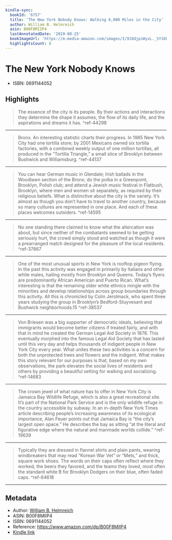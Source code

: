 ```yaml
---
kindle-sync:
  bookId: '6757'
  title: 'The New York Nobody Knows: Walking 6,000 Miles in the City'
  author: William B. Helmreich
  asin: B00F8MIIP4
  lastAnnotatedDate: '2019-08-25'
  bookImageUrl: 'https://m.media-amazon.com/images/I/918djpiWyxL._SY160.jpg'
  highlightsCount: 8
---
```

# The New York Nobody Knows

* ISBN: 0691144052

## Highlights
> The essence of the city is its people. By their actions and interactions they determine the shape it assumes, the flow of its daily life, and the aspirations and dreams it has. ^ref-44298

---
> Bronx. An interesting statistic charts their progress. In 1985 New York City had one tortilla store; by 2001 Mexicans owned six tortilla factories, with a combined weekly output of one million tortillas, all produced in the “Tortilla Triangle,” a small slice of Brooklyn between Bushwick and Williamsburg. ^ref-44137

---
> You can hear German music in Glendale; Irish ballads in the Woodlawn section of the Bronx; do the polka in a Greenpoint, Brooklyn, Polish club; and attend a Jewish music festival in Flatbush, Brooklyn, where men and women sit separately, as required by their religious beliefs. What is distinctive about the city is the variety. It’s almost as though you don’t have to travel to another country, because so many cultures are represented in one place. And each of these places welcomes outsiders. ^ref-14595

---
> No one standing there claimed to know what the altercation was about, but since neither of the combatants seemed to be getting seriously hurt, the crowd simply stood and watched as though it were a prearranged match designed for the pleasure of the local residents. ^ref-37867

---
> One of the most unusual sports in New York is rooftop pigeon flying. In the past this activity was engaged in primarily by Italians and other white males, hailing mostly from Brooklyn and Queens. Today’s flyers are predominantly African American and Puerto Rican. What’s interesting is that the remaining older white ethnics mingle with the minorities and develop relationships across group boundaries through this activity. All this is chronicled by Colin Jerolmack, who spent three years studying the group in Brooklyn’s Bedford-Stuyvesant and Bushwick neighborhoods.15 ^ref-38537

---
> Von Briesen was a big supporter of democratic ideals, believing that immigrants would become better citizens if treated fairly, and with that in mind he created the German Legal Aid Society in 1876. This eventually morphed into the famous Legal Aid Society that has lasted until this very day and helps thousands of indigent people in New York City every year. What unites these two activities is a concern for both the unprotected trees and flowers and the indigent. What makes this story relevant for our purposes is that, based on my own observations, the park elevates the social lives of residents and others by providing a beautiful setting for walking and socializing. ^ref-14683

---
> The crown jewel of what nature has to offer in New York City is Jamaica Bay Wildlife Refuge, which is also a great recreational site. It’s part of the National Park Service and is the only wildlife refuge in the country accessible by subway. In an in-depth New York Times article describing people’s increasing awareness of its ecological importance, Alan Feuer points out that Jamaica Bay is “the city’s largest open space.” He describes the bay as sitting “at the literal and figurative edge where the natural and manmade worlds collide.” ^ref-19639

---
> Typically they are dressed in flannel shirts and plain pants, wearing windbreakers that may read “Korean War Vet” or “Mets,” and thick, square work shoes. The words on their caps often reflect where they worked, the beers they favored, and the teams they loved, most often the standard white B for Brooklyn Dodgers on their blue, often faded caps. ^ref-64618

---

## Metadata
* Author: [William B. Helmreich](https://www.amazon.comundefined)
* ASIN: B00F8MIIP4
* ISBN: 0691144052
* Reference: https://www.amazon.com/dp/B00F8MIIP4
* [Kindle link](kindle://book?action=open&asin=B00F8MIIP4)
